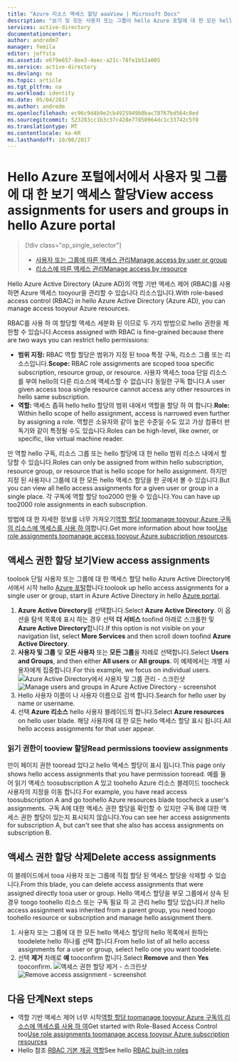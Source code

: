 ```yaml
---
title: "Azure 리소스 액세스 할당 aaaView | Microsoft Docs"
description: "보기 및 모든 사용자 또는 그룹이 hello Azure 포털에 대 한 모든 hello 역할 기반 액세스 제어 할당 관리"
services: active-directory
documentationcenter: 
author: andredm7
manager: femila
editor: jeffsta
ms.assetid: e6f9e657-8ee3-4eec-a21c-78fe1b52a005
ms.service: active-directory
ms.devlang: na
ms.topic: article
ms.tgt_pltfrm: na
ms.workload: identity
ms.date: 05/04/2017
ms.author: andredm
ms.openlocfilehash: ec96c9d4b9e2cb4925949b8bac78767bd564c8ed
ms.sourcegitcommit: 523283cc1b3c37c428e77850964dc1c33742c5f0
ms.translationtype: MT
ms.contentlocale: ko-KR
ms.lasthandoff: 10/06/2017
---
```

# <a name="view-access-assignments-for-users-and-groups-in-hello-azure-portal"></a><span data-ttu-id="044c1-103">Hello Azure 포털에서에서 사용자 및 그룹에 대 한 보기 액세스 할당</span><span class="sxs-lookup"><span data-stu-id="044c1-103">View access assignments for users and groups in hello Azure portal</span></span>
> [!div class="op_single_selector"]
> * [<span data-ttu-id="044c1-104">사용자 또는 그룹에 따른 액세스 관리</span><span class="sxs-lookup"><span data-stu-id="044c1-104">Manage access by user or group</span></span>](role-based-access-control-manage-assignments.md)
> * [<span data-ttu-id="044c1-105">리소스에 따른 액세스 관리</span><span class="sxs-lookup"><span data-stu-id="044c1-105">Manage access by resource</span></span>](role-based-access-control-configure.md)

<span data-ttu-id="044c1-106">Hello Azure Active Directory (Azure AD)의 역할 기반 액세스 제어 (RBAC)를 사용 하면 Azure 액세스 tooyour을 관리할 수 있습니다 리소스입니다.</span><span class="sxs-lookup"><span data-stu-id="044c1-106">With role-based access control (RBAC) in hello Azure Active Directory (Azure AD), you can manage access tooyour Azure resources.</span></span> 

<span data-ttu-id="044c1-107">RBAC를 사용 하 여 할당할 액세스 세분화 된 이므로 두 가지 방법으로 hello 권한을 제한할 수 있습니다.</span><span class="sxs-lookup"><span data-stu-id="044c1-107">Access assigned with RBAC is fine-grained because there are two ways you can restrict hello permissions:</span></span>

* <span data-ttu-id="044c1-108">**범위 지정:** RBAC 역할 할당은 범위가 지정 된 tooa 특정 구독, 리소스 그룹 또는 리소스입니다.</span><span class="sxs-lookup"><span data-stu-id="044c1-108">**Scope:** RBAC role assignments are scoped tooa specific subscription, resource group, or resource.</span></span> <span data-ttu-id="044c1-109">사용자 액세스 tooa 단일 리소스를 부여 hello의 다른 리소스에 액세스할 수 없습니다 동일한 구독 합니다.</span><span class="sxs-lookup"><span data-stu-id="044c1-109">A user given access tooa single resource cannot access any other resources in hello same subscription.</span></span>
* <span data-ttu-id="044c1-110">**역할:** 액세스 좁혀 hello hello 할당의 범위 내에서 역할을 할당 하 여 합니다.</span><span class="sxs-lookup"><span data-stu-id="044c1-110">**Role:** Within hello scope of hello assignment, access is narrowed even further by assigning a role.</span></span> <span data-ttu-id="044c1-111">역할은 소유자와 같이 높은 수준일 수도 있고 가상 컴퓨터 판독기와 같이 특정될 수도 있습니다.</span><span class="sxs-lookup"><span data-stu-id="044c1-111">Roles can be high-level, like owner, or specific, like virtual machine reader.</span></span>

<span data-ttu-id="044c1-112">만 역할 hello 구독, 리소스 그룹 또는 hello 할당에 대 한 hello 범위 리소스 내에서 할당할 수 있습니다.</span><span class="sxs-lookup"><span data-stu-id="044c1-112">Roles can only be assigned from within hello subscription, resource group, or resource that is hello scope for hello assignment.</span></span> <span data-ttu-id="044c1-113">하지만 지정 된 사용자나 그룹에 대 한 모든 hello 액세스 할당을 한 곳에서 볼 수 있습니다.</span><span class="sxs-lookup"><span data-stu-id="044c1-113">But you can view all hello access assignments for a given user or group in a single place.</span></span> <span data-ttu-id="044c1-114">각 구독에 역할 할당 too2000 만들 수 있습니다.</span><span class="sxs-lookup"><span data-stu-id="044c1-114">You can have up too2000 role assignments in each subscription.</span></span> 

<span data-ttu-id="044c1-115">방법에 대 한 자세한 정보를 너무 가져오기[역할 할당 toomanage tooyour Azure 구독의 리소스에 액세스를 사용 하 여](role-based-access-control-configure.md)합니다.</span><span class="sxs-lookup"><span data-stu-id="044c1-115">Get more information about how too[Use role assignments toomanage access tooyour Azure subscription resources](role-based-access-control-configure.md).</span></span>

## <a name="view-access-assignments"></a><span data-ttu-id="044c1-116">액세스 권한 할당 보기</span><span class="sxs-lookup"><span data-stu-id="044c1-116">View access assignments</span></span>
<span data-ttu-id="044c1-117">toolook 단일 사용자 또는 그룹에 대 한 액세스 할당 hello Azure Active Directory에서에서 시작 hello [Azure 포털](http://portal.azure.com)합니다.</span><span class="sxs-lookup"><span data-stu-id="044c1-117">toolook up hello access assignments for a single user or group, start in Azure Active Directory in hello [Azure portal](http://portal.azure.com).</span></span>

1. <span data-ttu-id="044c1-118">**Azure Active Directory**를 선택합니다.</span><span class="sxs-lookup"><span data-stu-id="044c1-118">Select **Azure Active Directory**.</span></span> <span data-ttu-id="044c1-119">이 옵션을 탐색 목록에 표시 하는 경우 선택 **더 서비스** toofind 아래로 스크롤한 및 **Azure Active Directory**합니다.</span><span class="sxs-lookup"><span data-stu-id="044c1-119">If this option is not visible on your navigation list, select **More Services** and then scroll down toofind **Azure Active Directory**.</span></span>
2. <span data-ttu-id="044c1-120">**사용자 및 그룹** 및 **모든 사용자** 또는 **모든 그룹**을 차례로 선택합니다.</span><span class="sxs-lookup"><span data-stu-id="044c1-120">Select **Users and Groups**, and then either **All users** or **All groups**.</span></span> <span data-ttu-id="044c1-121">이 예제에서는 개별 사용자에게 집중합니다.</span><span class="sxs-lookup"><span data-stu-id="044c1-121">For this example, we focus on individual users.</span></span>
    <span data-ttu-id="044c1-122">![Azure Active Directory에서 사용자 및 그룹 관리 - 스크린샷](./media/role-based-access-control-manage-assignments/rbac_users_groups.png)</span><span class="sxs-lookup"><span data-stu-id="044c1-122">![Manage users and groups in Azure Active Directory - screenshot](./media/role-based-access-control-manage-assignments/rbac_users_groups.png)</span></span>
3. <span data-ttu-id="044c1-123">Hello 사용자 이름이 나 사용자 이름으로 검색 합니다.</span><span class="sxs-lookup"><span data-stu-id="044c1-123">Search for hello user by name or username.</span></span>
4. <span data-ttu-id="044c1-124">선택 **Azure 리소스** hello 사용자 블레이드의 합니다.</span><span class="sxs-lookup"><span data-stu-id="044c1-124">Select **Azure resources** on hello user blade.</span></span> <span data-ttu-id="044c1-125">해당 사용자에 대 한 모든 hello 액세스 할당 표시 됩니다.</span><span class="sxs-lookup"><span data-stu-id="044c1-125">All hello access assignments for that user appear.</span></span>

### <a name="read-permissions-tooview-assignments"></a><span data-ttu-id="044c1-126">읽기 권한이 tooview 할당</span><span class="sxs-lookup"><span data-stu-id="044c1-126">Read permissions tooview assignments</span></span>
<span data-ttu-id="044c1-127">만이 페이지 권한 tooread 있다고 hello 액세스 할당이 표시 됩니다.</span><span class="sxs-lookup"><span data-stu-id="044c1-127">This page only shows hello access assignments that you have permission tooread.</span></span> <span data-ttu-id="044c1-128">예를 들어 읽기 액세스 toosubscription A 있고 toohello Azure 리소스 블레이드 toocheck 사용자의 지정을 이동 합니다.</span><span class="sxs-lookup"><span data-stu-id="044c1-128">For example, you have read access toosubscription A and go toohello Azure resources blade toocheck a user's assignments.</span></span> <span data-ttu-id="044c1-129">구독 A에 대한 액세스 권한 할당을 확인할 수 있지만 구독 B에 대한 액세스 권한 할당이 있는지 표시되지 않습니다.</span><span class="sxs-lookup"><span data-stu-id="044c1-129">You can see her access assignments for subscription A, but can't see that she also has access assignments on subscription B.</span></span>

## <a name="delete-access-assignments"></a><span data-ttu-id="044c1-130">액세스 권한 할당 삭제</span><span class="sxs-lookup"><span data-stu-id="044c1-130">Delete access assignments</span></span>
<span data-ttu-id="044c1-131">이 블레이드에서 tooa 사용자 또는 그룹에 직접 할당 된 액세스 할당을 삭제할 수 있습니다.</span><span class="sxs-lookup"><span data-stu-id="044c1-131">From this blade, you can delete access assignments that were assigned directly tooa user or group.</span></span> <span data-ttu-id="044c1-132">Hello 액세스 할당을 부모 그룹에서 상속 된 경우 toogo toohello 리소스 또는 구독 필요 하 고 관리 hello 할당 있습니다.</span><span class="sxs-lookup"><span data-stu-id="044c1-132">If hello access assignment was inherited from a parent group, you need toogo toohello resource or subscription and manage hello assignment there.</span></span>

1. <span data-ttu-id="044c1-133">사용자 또는 그룹에 대 한 모든 hello 액세스 할당의 hello 목록에서 원하는 toodelete hello 하나를 선택 합니다.</span><span class="sxs-lookup"><span data-stu-id="044c1-133">From hello list of all hello access assignments for a user or group, select hello one you want toodelete.</span></span>
2. <span data-ttu-id="044c1-134">선택 **제거** 차례로 **예** tooconfirm 합니다.</span><span class="sxs-lookup"><span data-stu-id="044c1-134">Select **Remove** and then **Yes** tooconfirm.</span></span>
    <span data-ttu-id="044c1-135">![액세스 권한 할당 제거 - 스크린샷](./media/role-based-access-control-manage-assignments/delete_assignment.png)</span><span class="sxs-lookup"><span data-stu-id="044c1-135">![Remove access assignment - screenshot](./media/role-based-access-control-manage-assignments/delete_assignment.png)</span></span>

## <a name="next-steps"></a><span data-ttu-id="044c1-136">다음 단계</span><span class="sxs-lookup"><span data-stu-id="044c1-136">Next steps</span></span>

* <span data-ttu-id="044c1-137">역할 기반 액세스 제어 너무 시작[역할 할당 toomanage tooyour Azure 구독의 리소스에 액세스를 사용 하 여](role-based-access-control-configure.md)</span><span class="sxs-lookup"><span data-stu-id="044c1-137">Get started with Role-Based Access Control too[Use role assignments toomanage access tooyour Azure subscription resources](role-based-access-control-configure.md)</span></span>
* <span data-ttu-id="044c1-138">Hello 참조 [RBAC 기본 제공 역할](role-based-access-built-in-roles.md)</span><span class="sxs-lookup"><span data-stu-id="044c1-138">See hello [RBAC built-in roles](role-based-access-built-in-roles.md)</span></span>

